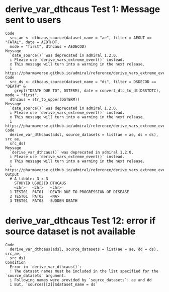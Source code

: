 # derive_var_dthcaus Test 1: Message sent to users

    Code
      src_ae <- dthcaus_source(dataset_name = "ae", filter = AEOUT == "FATAL", date = AEDTHDT,
      mode = "first", dthcaus = AEDECOD)
    Message
      `date_source()` was deprecated in admiral 1.2.0.
      i Please use `derive_vars_extreme_event()` instead.
      x This message will turn into a warning in the next release.
      i https://pharmaverse.github.io/admiral/reference/derive_vars_extreme_event.html
    Code
      src_ds <- dthcaus_source(dataset_name = "ds", filter = DSDECOD == "DEATH" &
        grepl("DEATH DUE TO", DSTERM), date = convert_dtc_to_dt(DSSTDTC), mode = "first",
      dthcaus = str_to_upper(DSTERM))
    Message
      `date_source()` was deprecated in admiral 1.2.0.
      i Please use `derive_vars_extreme_event()` instead.
      x This message will turn into a warning in the next release.
      i https://pharmaverse.github.io/admiral/reference/derive_vars_extreme_event.html
    Code
      derive_var_dthcaus(adsl, source_datasets = list(ae = ae, ds = ds), src_ae,
      src_ds)
    Message
      `derive_var_dthcaus()` was deprecated in admiral 1.2.0.
      i Please use `derive_vars_extreme_event()` instead.
      x This message will turn into a warning in the next release.
      i https://pharmaverse.github.io/admiral/reference/derive_vars_extreme_event.html
    Output
      # A tibble: 3 x 3
        STUDYID USUBJID DTHCAUS                            
        <chr>   <chr>   <chr>                              
      1 TEST01  PAT01   DEATH DUE TO PROGRESSION OF DISEASE
      2 TEST01  PAT02   <NA>                               
      3 TEST01  PAT03   SUDDEN DEATH                       

# derive_var_dthcaus Test 12: error if source dataset is not available

    Code
      derive_var_dthcaus(adsl, source_datasets = list(ae = ae, dd = ds), src_ae,
      src_ds)
    Condition
      Error in `derive_var_dthcaus()`:
      ! The dataset names must be included in the list specified for the `source_datasets` argument.
      i Following names were provided by `source_datasets`: ae and dd
      i But, `sources[[2]]$dataset_name = ds`

